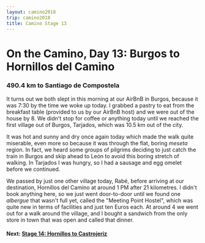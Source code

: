 ```yaml
---
layout: camino2018
trip: camino2018
title: Camino Stage 13
---
```


# On the Camino, Day 13: Burgos to Hornillos del Camino

### 490.4 km to Santiago de Compostela

It turns out we both slept in this morning at our AirBnB in Burgos, because it was 7:30 by the time we woke up today. I grabbed a pastry to eat from the breakfast table (provided to us by our AirBnB host) and we were out of the house by 8. We didn't stop for coffee or anything today until we reached the first village out of Burgos, Tarjados, which was 10.5 km out of the city.

It was hot and sunny and dry once again today which made the walk quite miserable, even more so because it was through the flat, boring *meseta* region. In fact, we heard some groups of pilgrims deciding to just catch the train in Burgos and skip ahead to Le&oacute;n to avoid this boring stretch of walking. In Tarjados I was hungry, so I had a sausage and egg omelet before we continued.

We passed by just one other village today, Rab&eacute;, before arriving at our destination, Hornillos del Camino at around 1 PM after 21 kilometres. I didn't book anything here, so we just went door-to-door until we found one *albergue* that wasn't full yet, called the "Meeting Point Hostel", which was quite new in terms of facilities and just ten Euros each. At around 4 we went out for a walk around the village, and I bought a sandwich from the only store in town that was open and called that dinner.

#### Next: [Stage 14: Hornillos to Castrojeriz](/2018/09/17/camino14.html)